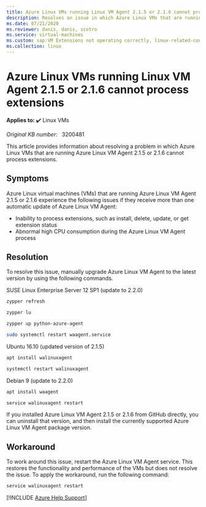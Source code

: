 ```yaml
---
title: Azure Linux VMs running Linux VM Agent 2.1.5 or 2.1.6 cannot process extensions
description: Resolves an issue in which Azure Linux VMs that are running Azure Linux VM Agent 2.1.5 or 2.1.6 cannot process extensions.
ms.date: 07/21/2020
ms.reviewer: danis, danis, scotro
ms.service: virtual-machines
ms.custom: sap:VM Extensions not operating correctly, linux-related-content
ms.collection: linux
---
```

# Azure Linux VMs running Linux VM Agent 2.1.5 or 2.1.6 cannot process extensions

**Applies to:** :heavy_check_mark: Linux VMs

_Original KB number:_ &nbsp; 3200481

This article provides information about resolving a problem in which Azure Linux VMs that are running Azure Linux VM Agent 2.1.5 or 2.1.6 cannot process extensions.

## Symptoms

Azure Linux virtual machines (VMs) that are running Azure Linux VM Agent 2.1.5 or 2.1.6 experience the following issues if they receive more than one automatic update of Azure Linux VM Agent:

- Inability to process extensions, such as install, delete, update, or get extension status
- Abnormal high CPU consumption during the Azure Linux VM Agent process

## Resolution

To resolve this issue, manually upgrade Azure Linux VM Agent to the latest version by using the following commands.

SUSE Linux Enterprise Server 12 SP1 (update to 2.2.0)

```bash
zypper refresh
```

```bash
zypper lu
```

```bash
zypper up python-azure-agent
```

```bash
sudo systemctl restart waagent.service
```  

Ubuntu 16.10 (updated version of 2.1.5)

```bash
apt install walinuxagent
```

```bash
systemctl restart walinuxagent
```  

Debian 9 (update to 2.2.0)

```bash
apt install waagent
```

```bash
service walinuxagent restart
```  

If you installed Azure Linux VM Agent 2.1.5 or 2.1.6 from GitHub directly, you can uninstall that version, and then install the currently supported Azure Linux VM Agent package version.

## Workaround

To work around this issue, restart the Azure Linux VM Agent service. This restores the functionality and performance of the VMs but does not resolve the issue. To apply the workaround, run the following command:

```bash
service walinuxagent restart
```

[!INCLUDE [Azure Help Support](../../../includes/azure-help-support.md)]
